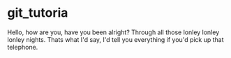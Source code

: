# git_tutoria

Hello, how are you, have you been alright? Through all those lonley lonley lonley nights. Thats what I'd say, I'd tell you everything if you'd pick up that telephone.

